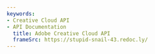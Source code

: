 ```yaml
---
keywords:
- Creative Cloud API
- API Documentation
  title: Adobe Creative Cloud API
  frameSrc: https://stupid-snail-43.redoc.ly/
---
```

<GetCredential credentialType="apiKey" />
